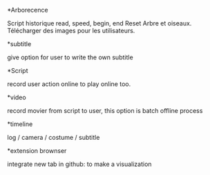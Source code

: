*Arborecence

Script
historique
read, speed, begin, end
Reset
Arbre et oiseaux.
Télécharger des images pour les utilisateurs.

*subtitle

give option for user to write the own subtitle

*Script

record user action online to play online too.

*video

record movier from script to user, this option is batch offline process

*timeline

log / camera / costume / subtitle

*extension brownser

integrate new tab in github: to make a visualization